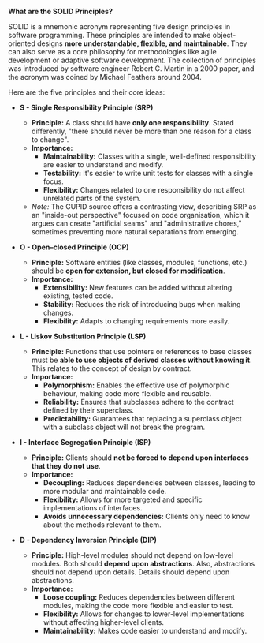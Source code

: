 **What are the SOLID Principles?**

SOLID is a mnemonic acronym representing five design principles in software programming. These principles are intended to make object-oriented designs **more understandable, flexible, and maintainable**. They can also serve as a core philosophy for methodologies like agile development or adaptive software development. The collection of principles was introduced by software engineer Robert C. Martin in a 2000 paper, and the acronym was coined by Michael Feathers around 2004.

Here are the five principles and their core ideas:

- **S - Single Responsibility Principle (SRP)**

  - **Principle:** A class should have **only one responsibility**. Stated differently, "there should never be more than one reason for a class to change".
  - **Importance:**
    - **Maintainability:** Classes with a single, well-defined responsibility are easier to understand and modify.
    - **Testability:** It's easier to write unit tests for classes with a single focus.
    - **Flexibility:** Changes related to one responsibility do not affect unrelated parts of the system.
  - _Note:_ The CUPID source offers a contrasting view, describing SRP as an "inside-out perspective" focused on code organisation, which it argues can create "artificial seams" and "administrative chores," sometimes preventing more natural separations from emerging.

- **O - Open–closed Principle (OCP)**

  - **Principle:** Software entities (like classes, modules, functions, etc.) should be **open for extension, but closed for modification**.
  - **Importance:**
    - **Extensibility:** New features can be added without altering existing, tested code.
    - **Stability:** Reduces the risk of introducing bugs when making changes.
    - **Flexibility:** Adapts to changing requirements more easily.

- **L - Liskov Substitution Principle (LSP)**

  - **Principle:** Functions that use pointers or references to base classes must be **able to use objects of derived classes without knowing it**. This relates to the concept of design by contract.
  - **Importance:**
    - **Polymorphism:** Enables the effective use of polymorphic behaviour, making code more flexible and reusable.
    - **Reliability:** Ensures that subclasses adhere to the contract defined by their superclass.
    - **Predictability:** Guarantees that replacing a superclass object with a subclass object will not break the program.

- **I - Interface Segregation Principle (ISP)**

  - **Principle:** Clients should **not be forced to depend upon interfaces that they do not use**.
  - **Importance:**
    - **Decoupling:** Reduces dependencies between classes, leading to more modular and maintainable code.
    - **Flexibility:** Allows for more targeted and specific implementations of interfaces.
    - **Avoids unnecessary dependencies:** Clients only need to know about the methods relevant to them.

- **D - Dependency Inversion Principle (DIP)**
  - **Principle:** High-level modules should not depend on low-level modules. Both should **depend upon abstractions**. Also, abstractions should not depend upon details. Details should depend upon abstractions.
  - **Importance:**
    - **Loose coupling:** Reduces dependencies between different modules, making the code more flexible and easier to test.
    - **Flexibility:** Allows for changes to lower-level implementations without affecting higher-level clients.
    - **Maintainability:** Makes code easier to understand and modify.

